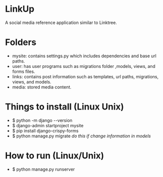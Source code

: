 # LinkUp
 A social media reference application similar to Linktree.
 
# Folders
- mysite: contains settings.py which includes dependencies and base url paths.
- user: has user programs such as migrations folder ,models, views, and forms files.
- links: contains post information such as templates, url paths, migrations, views, and models.
- media: stored media content.

# Things to install (Linux Unix)
- $ python -m django --version
- $ django-admin startproject mysite
- $ pip install django-crispy-forms
- $ python manage.py migrate *do this if change information in models*

# How to run (Linux/Unix)
- $ python manage.py runserver
